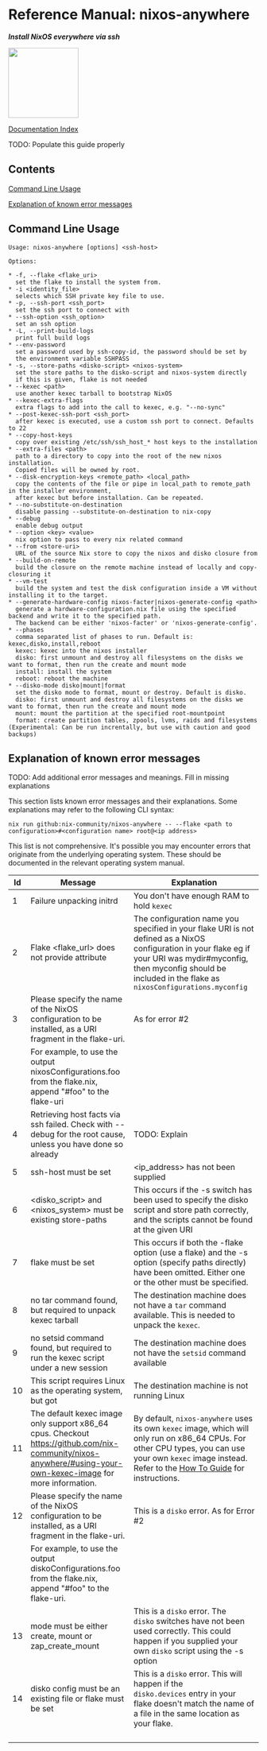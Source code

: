 # Reference Manual: nixos-anywhere

**_Install NixOS everywhere via ssh_**

<img title="" src="https://raw.githubusercontent.com/nix-community/nixos-anywhere/main/docs/logo.png" alt="" width="141">

[Documentation Index](./INDEX.md)

TODO: Populate this guide properly

## Contents

[Command Line Usage](#command-line-usage)

[Explanation of known error messages](#explanation-of-known-error-messages)

## Command Line Usage

<!-- `$ bash ./src/nixos-anywhere.sh --help` -->

```
Usage: nixos-anywhere [options] <ssh-host>

Options:

* -f, --flake <flake_uri>
  set the flake to install the system from.
* -i <identity_file>
  selects which SSH private key file to use.
* -p, --ssh-port <ssh_port>
  set the ssh port to connect with
* --ssh-option <ssh_option>
  set an ssh option
* -L, --print-build-logs
  print full build logs
* --env-password
  set a password used by ssh-copy-id, the password should be set by
  the environment variable SSHPASS
* -s, --store-paths <disko-script> <nixos-system>
  set the store paths to the disko-script and nixos-system directly
  if this is given, flake is not needed
* --kexec <path>
  use another kexec tarball to bootstrap NixOS
* --kexec-extra-flags
  extra flags to add into the call to kexec, e.g. "--no-sync"
* --post-kexec-ssh-port <ssh_port>
  after kexec is executed, use a custom ssh port to connect. Defaults to 22
* --copy-host-keys
  copy over existing /etc/ssh/ssh_host_* host keys to the installation
* --extra-files <path>
  path to a directory to copy into the root of the new nixos installation.
  Copied files will be owned by root.
* --disk-encryption-keys <remote_path> <local_path>
  copy the contents of the file or pipe in local_path to remote_path in the installer environment,
  after kexec but before installation. Can be repeated.
* --no-substitute-on-destination
  disable passing --substitute-on-destination to nix-copy
* --debug
  enable debug output
* --option <key> <value>
  nix option to pass to every nix related command
* --from <store-uri>
  URL of the source Nix store to copy the nixos and disko closure from
* --build-on-remote
  build the closure on the remote machine instead of locally and copy-closuring it
* --vm-test
  build the system and test the disk configuration inside a VM without installing it to the target.
* --generate-hardware-config nixos-facter|nixos-generate-config <path>
  generate a hardware-configuration.nix file using the specified backend and write it to the specified path.
  The backend can be either 'nixos-facter' or 'nixos-generate-config'.
* --phases
  comma separated list of phases to run. Default is: kexec,disko,install,reboot
  kexec: kexec into the nixos installer
  disko: first unmount and destroy all filesystems on the disks we want to format, then run the create and mount mode
  install: install the system
  reboot: reboot the machine
* --disko-mode disko|mount|format
  set the disko mode to format, mount or destroy. Default is disko.
  disko: first unmount and destroy all filesystems on the disks we want to format, then run the create and mount mode
  mount: mount the partition at the specified root-mountpoint
  format: create partition tables, zpools, lvms, raids and filesystems (Experimental: Can be run increntally, but use with caution and good backups)
```

## Explanation of known error messages

TODO: Add additional error messages and meanings. Fill in missing explanations

This section lists known error messages and their explanations. Some
explanations may refer to the following CLI syntax:

`nix run github:nix-community/nixos-anywhere -- --flake <path to configuration>#<configuration name> root@<ip address>`

This list is not comprehensive. It's possible you may encounter errors that
originate from the underlying operating system. These should be documented in
the relevant operating system manual.

| Id | Message                                                                                                                                                      | Explanation                                                                                                                                                                                                                                      |
| -- | ------------------------------------------------------------------------------------------------------------------------------------------------------------ | ------------------------------------------------------------------------------------------------------------------------------------------------------------------------------------------------------------------------------------------------ |
| 1  | Failure unpacking initrd                                                                                                                                     | You don't have enough RAM to hold `kexec`                                                                                                                                                                                                        |
| 2  | Flake <flake_url> does not provide attribute                                                                                                                 | The configuration name you specified in your flake URI is not defined as a NixOS configuration in your flake eg if your URI was mydir#myconfig, then myconfig should be included in the flake as `nixosConfigurations.myconfig`                  |
| 3  | Please specify the name of the NixOS configuration to be installed, as a URI fragment in the flake-uri.                                                      | As for error #2                                                                                                                                                                                                                                  |
|    | For example, to use the output nixosConfigurations.foo from the flake.nix, append "#foo" to the flake-uri                                                    |                                                                                                                                                                                                                                                  |
| 4  | Retrieving host facts via ssh failed. Check with --debug for the root cause, unless you have done so already                                                 | TODO: Explain                                                                                                                                                                                                                                    |
| 5  | ssh-host must be set                                                                                                                                         | <ip_address> has not been supplied                                                                                                                                                                                                               |
| 6  | <disko_script> and <nixos_system> must be existing store-paths                                                                                               | This occurs if the -s switch has been used to specify the disko script and store path correctly, and the scripts cannot be found at the given URI                                                                                                |
| 7  | flake must be set                                                                                                                                            | This occurs if both the -flake option (use a flake) and the -s option (specify paths directly) have been omitted. Either one or the other must be specified.                                                                                     |
| 8  | no tar command found, but required to unpack kexec tarball                                                                                                   | The destination machine does not have a `tar` command available. This is needed to unpack the `kexec`.                                                                                                                                           |
| 9  | no setsid command found, but required to run the kexec script under a new session                                                                            | The destination machine does not have the `setsid` command available                                                                                                                                                                             |
| 10 | This script requires Linux as the operating system, but got <operating system>                                                                               | The destination machine is not running Linux                                                                                                                                                                                                     |
| 11 | The default kexec image only support x86_64 cpus. Checkout https://github.com/nix-community/nixos-anywhere/#using-your-own-kexec-image for more information. | By default, `nixos-anywhere` uses its own `kexec` image, which will only run on x86_64 CPUs. For other CPU types, you can use your own `kexec` image instead. Refer to the [How To Guide](./howtos#using-your-own-kexec-image) for instructions. |
| 12 | Please specify the name of the NixOS configuration to be installed, as a URI fragment in the flake-uri.                                                      | This is a `disko` error. As for Error #2                                                                                                                                                                                                         |
|    | For example, to use the output diskoConfigurations.foo from the flake.nix, append \"#foo\" to the flake-uri.                                                 |                                                                                                                                                                                                                                                  |
| 13 | mode must be either create, mount or zap_create_mount                                                                                                        | This is a `disko` error. The `disko` switches have not been used correctly. This could happen if you supplied your own `disko` script using the -s option                                                                                        |
| 14 | disko config must be an existing file or flake must be set                                                                                                   | This is a `disko` error. This will happen if the `disko.devices` entry in your flake doesn't match the name of a file in the same location as your flake.                                                                                        |
|    |                                                                                                                                                              |                                                                                                                                                                                                                                                  |
|    |                                                                                                                                                              |                                                                                                                                                                                                                                                  |
|    |                                                                                                                                                              |                                                                                                                                                                                                                                                  |
|    |                                                                                                                                                              |                                                                                                                                                                                                                                                  |
